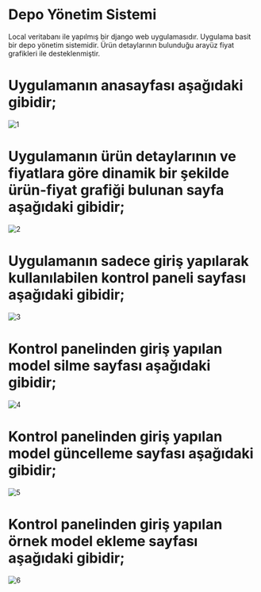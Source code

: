 # Depo Yönetim Sistemi

Local veritabanı ile yapılmış bir django web uygulamasıdır.
Uygulama basit bir depo yönetim sistemidir.
Ürün detaylarının bulunduğu arayüz fiyat grafikleri ile desteklenmiştir.

# Uygulamanın anasayfası aşağıdaki gibidir;
![1](https://github.com/hakand41/dysoff/assets/98481026/baa2a64d-36ea-410a-a891-3388678d62c6)

# Uygulamanın ürün detaylarının ve fiyatlara göre dinamik bir şekilde ürün-fiyat grafiği bulunan sayfa aşağıdaki gibidir;
![2](https://github.com/hakand41/dysoff/assets/98481026/de835418-f15e-453d-9d75-18cc18ad2373)

# Uygulamanın sadece giriş yapılarak kullanılabilen kontrol paneli sayfası aşağıdaki gibidir;
![3](https://github.com/hakand41/dysoff/assets/98481026/abdc3394-3599-462f-96b1-f3cb2f007818)

# Kontrol panelinden giriş yapılan model silme sayfası aşağıdaki gibidir;
![4](https://github.com/hakand41/dysoff/assets/98481026/b7ea9bb7-010b-457d-b6bf-ff4a0ef06b38)

# Kontrol panelinden giriş yapılan model güncelleme sayfası aşağıdaki gibidir;
![5](https://github.com/hakand41/dysoff/assets/98481026/13e20f5c-c2c6-473e-9898-235f41729342)

# Kontrol panelinden giriş yapılan örnek model ekleme sayfası aşağıdaki gibidir;
![6](https://github.com/hakand41/dysoff/assets/98481026/97f0ce2f-1ccb-43e3-b6cd-4c0dc3114596)



